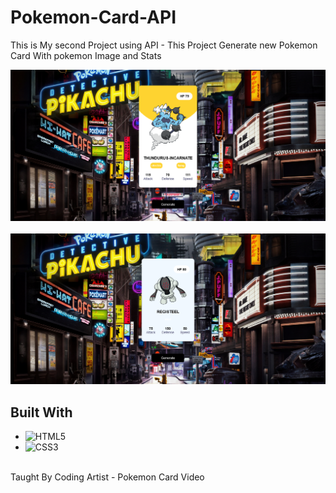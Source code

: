 # Pokemon-Card-API

This is My second Project using API - This Project Generate new Pokemon Card With pokemon Image and Stats

<div align='center'>
<img src="Screenshots/Screenshot 2023-10-27 at 19-24-08 Document.png">
</div>
<br>
<div align='center'>
<img src="Screenshots/Screenshot 2023-10-27 at 19-23-35 Document.png">
</div>

## **Built With**

- ![HTML5](https://img.shields.io/badge/html5-%23E34F26.svg?style=for-the-badge&logo=html5&logoColor=white)   
- ![CSS3](https://img.shields.io/badge/css3-%231572B6.svg?style=for-the-badge&logo=css3&logoColor=white)   


<br>
Taught By Coding Artist - Pokemon Card Video
